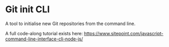 # Git init CLI

A tool to initialise new Git repositories from the command line.

A full code-along tutorial exists here: https://www.sitepoint.com/javascript-command-line-interface-cli-node-js/
